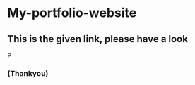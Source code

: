# My-portfolio-website
## This is the given link, please have a look

<a href="https://rishabh062.github.io/portfolio/"><img align="center" alt="Personal Website" width="16px" src="https://cdn.jsdelivr.net/npm/simple-icons@v3/icons/google.svg" /></a> 
### (Thankyou)
